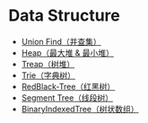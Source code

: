 Data Structure
==============

- [Union Find（并查集）](./UnionFind.py)
- [Heap（最大堆 & 最小堆）](./Heap.py)
- [Treap（树堆）](./Treap.py)
- [Trie（字典树）](./Trie.py)
- [RedBlack-Tree（红黑树）](./RedBlackTree.py)
- [Segment Tree（线段树）](./SegmentTree.py)
- [BinaryIndexedTree（树状数组）](./BinaryIndexedTree.py)
